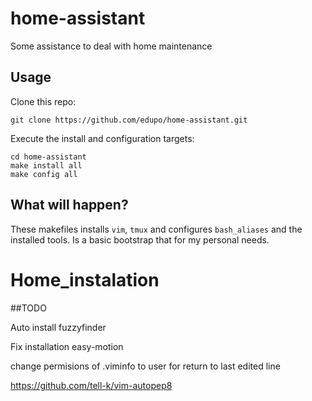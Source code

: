 # home-assistant

Some assistance to deal with home maintenance

## Usage

Clone this repo:

  `git clone https://github.com/edupo/home-assistant.git`

Execute the install and configuration targets:

  ```
  cd home-assistant
  make install all
  make config all
  ```

## What will happen?

These makefiles installs `vim`, `tmux` and configures `bash_aliases` and the
installed tools.
Is a basic bootstrap that for my personal needs.
# Home_instalation


##TODO

Auto install fuzzyfinder

Fix installation easy-motion

change permisions of .viminfo to user for return to last edited line

https://github.com/tell-k/vim-autopep8

